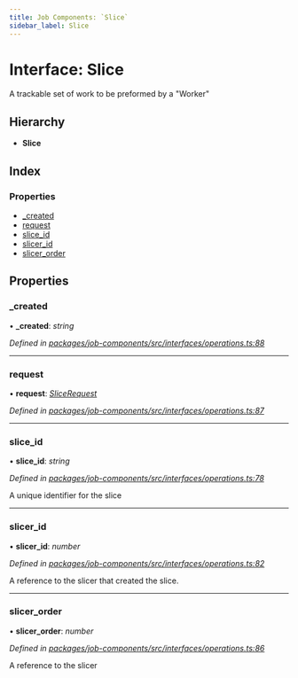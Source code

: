 ```yaml
---
title: Job Components: `Slice`
sidebar_label: Slice
---
```


# Interface: Slice

A trackable set of work to be preformed by a "Worker"

## Hierarchy

* **Slice**

## Index

### Properties

* [_created](slice.md#_created)
* [request](slice.md#request)
* [slice_id](slice.md#slice_id)
* [slicer_id](slice.md#slicer_id)
* [slicer_order](slice.md#slicer_order)

## Properties

###  _created

• **_created**: *string*

*Defined in [packages/job-components/src/interfaces/operations.ts:88](https://github.com/terascope/teraslice/blob/f95bb5556/packages/job-components/src/interfaces/operations.ts#L88)*

___

###  request

• **request**: *[SliceRequest](slicerequest.md)*

*Defined in [packages/job-components/src/interfaces/operations.ts:87](https://github.com/terascope/teraslice/blob/f95bb5556/packages/job-components/src/interfaces/operations.ts#L87)*

___

###  slice_id

• **slice_id**: *string*

*Defined in [packages/job-components/src/interfaces/operations.ts:78](https://github.com/terascope/teraslice/blob/f95bb5556/packages/job-components/src/interfaces/operations.ts#L78)*

A unique identifier for the slice

___

###  slicer_id

• **slicer_id**: *number*

*Defined in [packages/job-components/src/interfaces/operations.ts:82](https://github.com/terascope/teraslice/blob/f95bb5556/packages/job-components/src/interfaces/operations.ts#L82)*

A reference to the slicer that created the slice.

___

###  slicer_order

• **slicer_order**: *number*

*Defined in [packages/job-components/src/interfaces/operations.ts:86](https://github.com/terascope/teraslice/blob/f95bb5556/packages/job-components/src/interfaces/operations.ts#L86)*

A reference to the slicer
